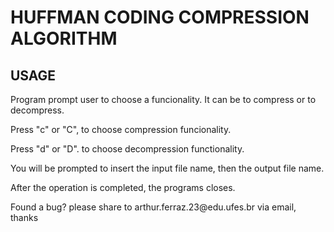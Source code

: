 # HUFFMAN CODING COMPRESSION ALGORITHM
## USAGE
<p>Program prompt user to choose a funcionality. It can be to compress or to decompress.</p>
<p>Press "c" or "C", to choose compression funcionality.</p>
<p>Press "d" or "D". to choose decompression functionality.</p>
<p>You will be prompted to insert the input file name, then the output file name.</p>
<p>After the operation is completed, the programs closes.</p>
<p>Found a bug? please share to arthur.ferraz.23@edu.ufes.br via email, thanks</p>
